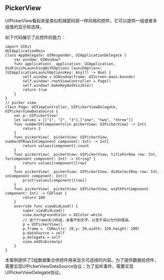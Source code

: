 
## PickerView

UIPickerView看起来是类似机械密码锁一样风格的控件。它可以提供一组或者多组值的显示和选择。

如下代码展示了此控件的能力：

    import UIKit
    @UIApplicationMain
    class AppDelegate: UIResponder, UIApplicationDelegate {
        var window: UIWindow?
        func application(_ application: UIApplication, didFinishLaunchingWithOptions launchOptions: [UIApplicationLaunchOptionsKey: Any]?) -> Bool {
            self.window = UIWindow(frame: UIScreen.main.bounds)
            self.window!.rootViewController = Page()
            self.window?.makeKeyAndVisible()
            return true
        }
    }
    // picker view
    class Page: UIViewController, UIPickerViewDelegate, UIPickerViewDataSource {
        var p: UIPickerView!
        let values = [["1", "2", "3"],["one", "two", "three"]]
        func numberOfComponents(in pickerView: UIPickerView) -> Int{
            return 2
        }
        func pickerView(_ pickerView: UIPickerView, numberOfRowsInComponent component: Int) -> Int{
            return values[component].count
        }
        func pickerView(_ pickerView: UIPickerView, titleForRow row: Int, forComponent component: Int) -> String? {
            return values[component][row]
        }
        func pickerView(_ pickerView: UIPickerView, didSelectRow row: Int, inComponent component: Int){
            print(values[component][row])
        }
        func pickerView(_ pickerView: UIPickerView, widthForComponent component: Int) -> CGFloat {
            return 100
        }
        override func viewDidLoad() {
            super.viewDidLoad()
            view.backgroundColor = UIColor.white
            // 这个frame太小的话，会看不到文字，以至于误以为代码错误。
            p = UIPickerView()
            p.frame =  CGRect(x: 10,y: 50,width: 320,height: 200)
            p.dataSource = self
            p.delegate = self
            view.addSubview(p)
        }
    }

本案例提供了2组数据集合供控件用来显示可选择的内容。为了提供数据给控件，需要实现UIPickerViewDataSource协议；为了监听事件，需要实现UIPickerViewDelegate协议。



